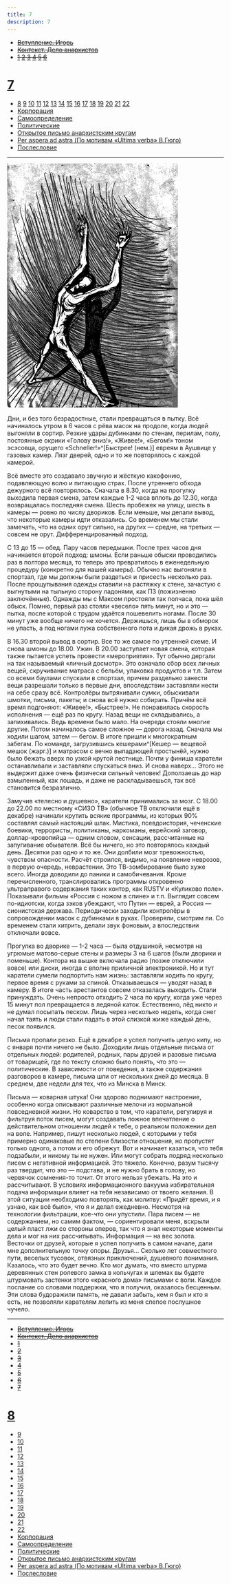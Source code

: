 ```yaml
---
title: 7
description: 7
---
```


- ~~[Вступление. Игорь](./1.md)~~
- ~~[Контекст. Дело анархистов](./2.md)~~
- ~~[1](./3.md)  [2](./4.md)  [3](./5.md)  [4](./6.md)  [5](./7.md)  [6](./8.md)~~  
# [7](./9.md)  
- [8](./10.md)  [9](./11.md)  [10](./12.md)  [11](./13.md)  [12](./14.md)  [13](./15.md)  [14](./16.md)  [15](./17.md)  [16](./18.md)  [17](./19.md)  [18](./20.md)  [19](./21.md)  [20](./22.md)  [21](./23.md)  [22](./24.md)
- [Корпорация](./25.md)
- [Самоопределение](./26.md)
- [Политические](./27.md)
- [Открытое письмо анархистским кругам](./28.md)
- [Per aspera ad astra (По мотивам «Ultima verba» В.Гюго)](./29.md)
- [Послесловие](./30.md)

---

![](./img/5.png)

Дни, и без того безрадостные, стали превращаться в пытку. Всё начиналось утром в 6 часов с рёва масок на продоле, когда людей выгоняли в сортир. Резкие удары дубинками по стенам, перилам, полу, постоянные окрики «Голову вниз!», «Живее!», «Бегом!» тоном эсэсовца, орущего «Schneller!»^[Быстрее! (нем.)] евреям в Аушвице у газовых камер. Лязг дверей, одно и то же повторялось с каждой камерой.

Всё вместе это создавало звучную и жёсткую какофонию, подавляющую волю и питающую страх. После утреннего обхода дежурного всё повторялось. Сначала в 8.30, когда на прогулку выходила первая смена, затем каждые 1-2 часа вплоть до 12.30, когда возвращалась последняя смена. Шесть пробежек на улицу, шесть в камеры — ровно по числу двориков. Если меньше, мы делали вывод, что некоторые камеры идти отказались. Со временем мы стали замечать, что на одних орут сильно, на других — средне, на третьих — совсем не орут. Дифференцированный подход.

С 13 до 15 — обед. Пару часов передышки. После трех часов дня начинается второй подход: шмоны. Если раньше обыски проводились раз в полтора месяца, то теперь это превратилось в еженедельную процедуру (конкретно для нашей камеры). Обычно нас выгоняли в спортзал, где мы должны были раздеться и присесть несколько раз. После прощупывания одежды ставили на растяжку к стене, зачастую с выгнутыми на тыльную сторону ладонями, как ПЗ (пожизненно заключённые). Однажды мы с Максом простояли так полчаса, пока шёл обыск. Помню, первый раз стояли «весело» пять минут, но и это — пытка, после которой с трудом удаётся пошевелить ногами. После 30 минут уже вообще ничего не хочется. Держишься, лишь бы в обморок не упасть, а под ногами лужа собственного пота и дикая дрожь в руках.

В 16.30 второй вывод в сортир. Все то же самое по утренней схеме. И снова шмоны до 18.00. Ужин. В 20.00 заступает новая смена, которая также пытается успеть провести «мероприятия». Тут обычно дергали на так называемый «личный досмотр». Это означало сбор всех личных вещей, скручивание матраса с бельём, упаковка продуктов и т.п. Затем со всеми баулами спускали в спортзал, причем раздельно занести вещи разрешали только в первые дни, впоследствии заставляли нести на себе сразу всё. Контролёры вытряхивали сумки, обыскивали шмотки, письма, пакеты; и снова всё нужно собирать. Причём всё время подгоняют: «Живее!», «Быстрее!». Не понравилась скорость исполнения — ещё раз по кругу. Назад вещи не складывались, а запихивались. Ведь времени было мало. На очереди стояли многие другие. Потом начиналось самое сложное — дорога назад. Сначала мы ходили шагом, затем — бегом. В итоге пришли к многократным забегам. По команде, загрузившись кешерами^[Кешер — вещевой мешок (жарг.)] и матрасом с вечно выпадающей простынёй, нужно было бежать вверх по узкой крутой лестнице. Почти у финиша каратели останавливали и заставляли спускаться вниз. И снова наверх… Этого не выдержит даже очень физически сильный человек! Доползаешь до нар взмыленный, как лошадь, и даже не раскладываешься, так всё становится безразлично.

Замучив «телесно и душевно», каратели принимались за мозг. С 18.00 до 22.00 по местному ­«СИЗО ТВ» (обычное ТВ отключили ещё в декабре) начинали крутить всякие программы, из которых 90% составлял самый настоящий шлак. Мистика, псевдоистория, чеченские боевики, террористы, политиканы, наркоманы, еврейский заговор, доллар-кровопийца — одним словом, сенсации, рассчитанные на запугивание обывателя. Всё бы ничего, но это повторялось каждый день. Десятки раз одно и то же. Они долбили мозг тревожностью, чувством опасности. Расчёт строился, видимо, на появление неврозов, в первую очередь, неврастении. Это ТВ-зомбирование было хуже всего. Иногда доводили до паники и самобичевания. Кроме перечисленного, транслировались программы откровенно ультраправого содержания таких контор, как RUSTV и «Куликово поле». Показывали фильмы «Россия с ножом в спине» и т.п. Выглядит совсем по-идиотски, когда зэков убеждают, что Путин — еврей, а Россия — сионистская держава. Периодически заходили контролёры в сопровождении масок с дубинками в руках. Проверяли, смотрим ли. Со временем стали хитрить, делали звук фоновым, а впоследствии отключали вовсе.

Прогулка во дворике — 1-2 часа — была отдушиной, несмотря на угрюмые матово-серые стены и размеры 3 на 6 шагов (были дворики и поменьше). Контора на вышке включала радио (позже отключили вовсе) или диски, иногда с вполне приличной электроникой. Но и тут каратели сумели подпортить нам жизнь: заставляли ходить по кругу, первое время с руками за спиной. Отказываешься — уводят назад в камеру. В итоге часть арестантов совсем отказалась выходить. Стали принуждать. Очень непросто отходить 2 часа по кругу, когда уже через 15 минут пол превращается в ледяной каток. Естественно, лёд никто и не думал посыпать песком. Лишь через несколько недель, когда снег начал таять и люди стали падать в этой слизкой жиже каждый день, песок появился.

Письма пропали резко. Ещё в декабре я успел получить целую кипу, но с января почти ничего не было. Доходили лишь отдельные письма от отдельных людей: родителей, родных, пары друзей и разовые письма от товарищей, где по тексту сложно было понять, что это — политические. В зависимости от поведения, а также содержания разговоров в камере, письма шли от нескольких дней до месяца. В среднем, две недели для тех, что из Минска в Минск.

Письма — коварная штука! Они здорово поднимают настроение, особенно когда описывают различные мелочи из нормальной повседневной жизни. Но коварство в том, что каратели, регулируя и фильтруя поток писем, могут создавать ложное впечатление о действительном отношении людей к тебе, о реальном положении дел на воле. Например, пишут несколько людей, с которыми у тебя примерно одинаковые по степени близости отношения, но пропустят только одного, а потом и его обрежут. Вот и начинает казаться, что тебя подзабыли, и никому ты не нужен. Или могут собрать подряд несколько писем с негативной информацией. Это тяжело. Конечно, разум тысячу раз твердит, что это — подстава, и не нужно брать в голову, но червячок сомнения-то точит. От этого нельзя убежать. На это и рассчитывают. В условиях информационного вакуума избирательная подача информации влияет на тебя независимо от твоего желания. В этой ситуации необходимо повторять, как молитву: «Придёт время, и я узнаю, как всё было», что я и делал ежедневно. Несмотря на технологии фильтрации, кое-что они упустили. Пара писем — не содержанием, но самим фактом, — сориентировали меня, вскрыли целый пласт лжи со стороны оперов, так что я знал некоторые моменты дела и мог на них рассчитывать. Информация — на вес золота. Весточки от друзей, которые я успел получить в самом начале, дали мне дополнительную точку опоры. Друзья… Сколько лет совместного пути, веселых тусовок, отвязных приключений, душевного понимания. Казалось, что это будет вечно. Кто мог думать, что вместо штурма деревянных стен ролевого замка в кольчугах и шлемах вы будете штурмовать застенки этого «красного дома» письмами с воли. Каждое послание со словами поддержки, что я получил, оказалось бесценным. Эти слова будоражили память, не давали забыть, кем я был и кто я есть, не позволяли карателям лепить из меня слепое послушное чучело.


---

- ~~[Вступление. Игорь](./1.md)~~
- ~~[Контекст. Дело анархистов](./2.md)~~
- ~~[1](./3.md)~~
- ~~[2](./4.md)~~
- ~~[3](./5.md)~~
- ~~[4](./6.md)~~
- ~~[5](./7.md)~~
- ~~[6](./8.md)~~
- ~~[7](./9.md)~~
# [8](./10.md)
- [9](./11.md)
- [10](./12.md)
- [11](./13.md)
- [12](./14.md)
- [13](./15.md)
- [14](./16.md)
- [15](./17.md)
- [16](./18.md)
- [17](./19.md)
- [18](./20.md)
- [19](./21.md)
- [20](./22.md)
- [21](./23.md)
- [22](./24.md)
- [Корпорация](./25.md)
- [Самоопределение](./26.md)
- [Политические](./27.md)
- [Открытое письмо анархистским кругам](./28.md)
- [Per aspera ad astra (По мотивам «Ultima verba» В.Гюго)](./29.md)
- [Послесловие](./30.md)

